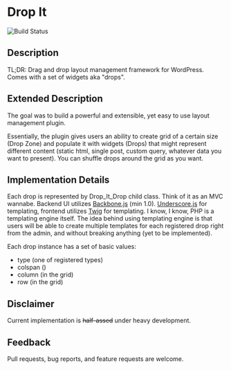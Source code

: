 Drop It
======
![Build Status](https://magnum-ci.com/status/834724296817537285abf7da3a3c62e9.png)

## Description
TL;DR: Drag and drop layout management framework for WordPress. Comes with a set of widgets aka "drops".

## Extended Description
The goal was to build a powerful and extensible, yet easy to use layout management plugin.

Essentially, the plugin gives users an ability to create grid of a certain size (Drop Zone) and populate it with widgets (Drops) that might represent different content (static html, single post, custom query, whatever data you want to present). You can shuffle drops around the grid as you want.

## Implementation Details
Each drop is represented by Drop_It_Drop child class. Think of it as an MVC wannabe. Backend UI utilizes [Backbone.js](http://backbonejs.org/) (min 1.0). [Underscore.js](http://underscorejs.org) for templating, frontend utilizes [Twig](http://twig.sensiolabs.org/) for templating. I know, I know, PHP is a templating engine itself. The idea behind using templating engine is that users will be able to create multiple templates for each registered drop right from the admin, and without breaking anything (yet to be implemented).

Each drop instance has a set of basic values:
* type (one of registered types)
* colspan ()
* column (in the grid)
* row (in the grid)

## Disclaimer
Current implementation is ~~half-assed~~ under heavy development.

## Feedback
Pull requests, bug reports, and feature requests are welcome.
